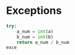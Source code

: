 # Exceptions
```python
try:
	a_num = int(a)
	b_num = int(b)
	return a_num / b_num
exce
```
<!--stackedit_data:
eyJoaXN0b3J5IjpbMjAxNjQ0MTY5OV19
-->